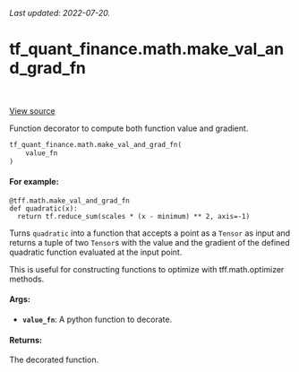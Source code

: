 <!--
This file is generated by a tool. Do not edit directly.
For open-source contributions the docs will be updated automatically.
-->

*Last updated: 2022-07-20.*

<div itemscope itemtype="http://developers.google.com/ReferenceObject">
<meta itemprop="name" content="tf_quant_finance.math.make_val_and_grad_fn" />
<meta itemprop="path" content="Stable" />
</div>

# tf_quant_finance.math.make_val_and_grad_fn

<!-- Insert buttons and diff -->

<table class="tfo-notebook-buttons tfo-api" align="left">
</table>

<a target="_blank" href="https://github.com/google/tf-quant-finance/blob/master/tf_quant_finance/math/gradient.py">View source</a>



Function decorator to compute both function value and gradient.

```python
tf_quant_finance.math.make_val_and_grad_fn(
    value_fn
)
```



<!-- Placeholder for "Used in" -->


#### For example:



```
@tff.math.make_val_and_grad_fn
def quadratic(x):
  return tf.reduce_sum(scales * (x - minimum) ** 2, axis=-1)
```

Turns `quadratic` into a function that accepts a point as a `Tensor` as input
and returns a tuple of two `Tensor`s with the value and the gradient of the
defined quadratic function evaluated at the input point.

This is useful for constructing functions to optimize with tff.math.optimizer
methods.

#### Args:


* <b>`value_fn`</b>: A python function to decorate.


#### Returns:

The decorated function.
